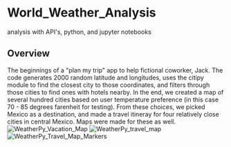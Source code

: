 # World_Weather_Analysis
analysis with API's, python, and jupyter notebooks

## Overview
The beginnings of a "plan my trip" app to help fictional coworker, Jack. The code generates 2000 random latitude and longitudes, uses the citipy module to find the closest city to those coordinates, and filters through those cities to find ones with hotels nearby. In the end, we created a map of several hundred cities based on user temperature preference (in this case 70 - 85 degrees farenheit for testing). From these choices, we picked Mexico as a destination, and made a travel itineray for four relatively close cities in central Mexico. Maps were made for these as well. 
![WeatherPy_Vacation_Map](https://user-images.githubusercontent.com/100614266/165001266-b3ced5fa-0707-4cd5-89bf-9065ef8b66b1.png)
![WeatherPy_travel_map](https://user-images.githubusercontent.com/100614266/165001270-45c7577d-7b04-435f-9f51-9584e3930da5.png)
![WeatherPy_Travel_Map_Markers](https://user-images.githubusercontent.com/100614266/165001272-52daba3f-036d-4992-bcc7-f8ffd59f5c59.png)
